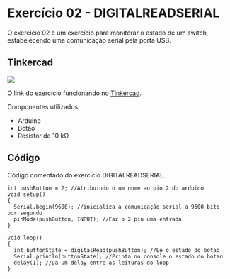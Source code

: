 # Exercício 02 - DIGITALREADSERIAL 

O exercício 02 é um exercício para monitorar o estado de um switch, estabelecendo uma comunicação serial pela porta USB.

## Tinkercad

![](https://csg.tinkercad.com/things/eGfOHRXLZ1i/t725.png?rev=1618692661656000000&s=&v=1&type=circuits)

O link do exercício funcionando no [Tinkercad](https://www.tinkercad.com/things/eGfOHRXLZ1i).

Componentes utilizados: 

- Arduino
- Botão
- Resistor de 10 kΩ

## Código
Código comentado do exercicio DIGITALREADSERIAL.

````
int pushButton = 2; //Atribuindo o um nome ao pin 2 do arduino
void setup()
{
  Serial.begin(9600); //inicializa a comunicação serial a 9600 bits por segundo
  pinMode(pushButton, INPUT); //Faz o 2 pin uma entrada 
}

void loop()
{
  int buttonState = digitalRead(pushButton); //Lê o estado do botao
  Serial.println(buttonState); //Printa no console o estado do botao 
  delay(1); //Dá um delay entre as leituras do loop
}
````